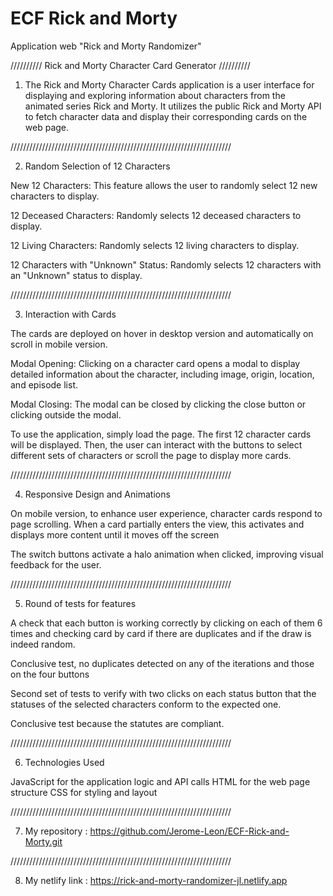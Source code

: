 # ECF Rick and Morty
 Application web "Rick and Morty Randomizer"

////////// Rick and Morty Character Card Generator //////////

1. The Rick and Morty Character Cards application is a user interface for displaying and exploring information about characters from the animated series Rick and Morty. It utilizes the public Rick and Morty API to fetch character data and display their corresponding cards on the web page.

//////////////////////////////////////////////////////////////////////

2. Random Selection of 12 Characters

New 12 Characters: This feature allows the user to randomly select 12 new characters to display.

12 Deceased Characters: Randomly selects 12 deceased characters to display.

12 Living Characters: Randomly selects 12 living characters to display.

12 Characters with "Unknown" Status: Randomly selects 12 characters with an "Unknown" status to display.

//////////////////////////////////////////////////////////////////////

3. Interaction with Cards

The cards are deployed on hover in desktop version and automatically on scroll in mobile version.

Modal Opening: Clicking on
a character card opens a 
modal to display detailed 
information about the 
character, including image, 
origin, location, and episode list.

Modal Closing: The modal
can be closed by clicking the
close button or clicking outside
the modal.

To use the application, simply load the page. The first 12 character cards will be displayed. Then, the user can interact with the buttons to select different sets of characters or scroll the page to display more cards.

//////////////////////////////////////////////////////////////////////

4. Responsive Design and Animations

On mobile version, to enhance user experience, character cards respond to page scrolling. When a card partially enters the view, this activates and displays more content until it moves off the screen

The switch buttons activate a halo animation when clicked, improving visual feedback for the user.

//////////////////////////////////////////////////////////////////////

5. Round of tests for features

A check that each button is working correctly by clicking on each of them 6 times and checking card by card if there are duplicates and if the draw is indeed random.

Conclusive test, no duplicates detected on any of the iterations and those on the four buttons

Second set of tests to verify with two clicks on each status button that the statuses of the selected characters conform to the expected one.

Conclusive test because the statutes are compliant.

//////////////////////////////////////////////////////////////////////

6. Technologies Used

JavaScript for the application logic and API calls
HTML for the web page structure
CSS for styling and layout

//////////////////////////////////////////////////////////////////////

7. My repository : https://github.com/Jerome-Leon/ECF-Rick-and-Morty.git

//////////////////////////////////////////////////////////////////////

8. My netlify link : 
https://rick-and-morty-randomizer-jl.netlify.app

